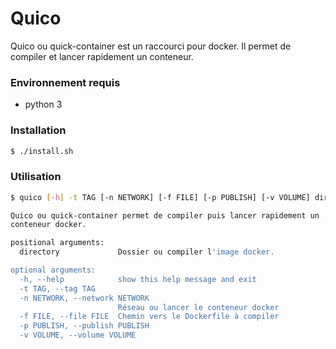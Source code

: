 # Quico
Quico ou quick-container est un raccourci pour docker. Il permet de compiler et lancer rapidement un conteneur.

### Environnement requis

- python 3
### Installation
```sh
$ ./install.sh
```

### Utilisation

```sh
$ quico [-h] -t TAG [-n NETWORK] [-f FILE] [-p PUBLISH] [-v VOLUME] directory

Quico ou quick-container permet de compiler puis lancer rapidement un
conteneur docker.

positional arguments:
  directory             Dossier ou compiler l'image docker.

optional arguments:
  -h, --help            show this help message and exit
  -t TAG, --tag TAG
  -n NETWORK, --network NETWORK
                        Réseau ou lancer le conteneur docker
  -f FILE, --file FILE  Chemin vers le Dockerfile à compiler
  -p PUBLISH, --publish PUBLISH
  -v VOLUME, --volume VOLUME
```
